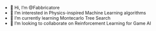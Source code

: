 - 👋 Hi, I’m @Fabbricatore
- 👀 I’m interested in Physics-inspired Machine Learning algorithms
- 🌱 I’m currently learning Montecarlo Tree Search
- 💞️ I’m looking to collaborate on Reinforcement Learning for Game AI

<!---
Fabbricatore/Fabbricatore is a ✨ special ✨ repository because its `README.md` (this file) appears on your GitHub profile.
You can click the Preview link to take a look at your changes.
--->
